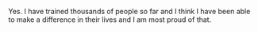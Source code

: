 Yes. I have trained thousands of people so far and I think I have been able to make a difference in their lives and I am most proud of that.